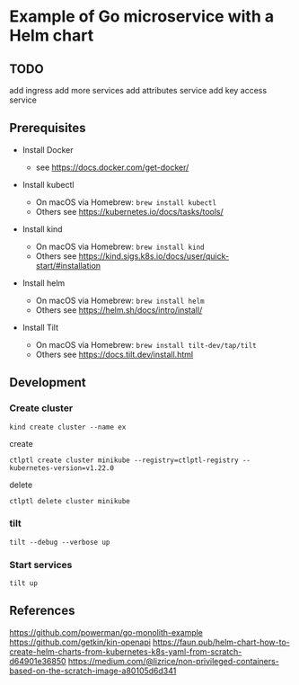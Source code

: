 # Example of Go microservice with a Helm chart

## TODO
add ingress
add more services
add attributes service
add key access service

## Prerequisites

- Install Docker
    - see https://docs.docker.com/get-docker/

- Install kubectl
    - On macOS via Homebrew: `brew install kubectl`
    - Others see https://kubernetes.io/docs/tasks/tools/

- Install kind
    - On macOS via Homebrew: `brew install kind`
    - Others see https://kind.sigs.k8s.io/docs/user/quick-start/#installation

- Install helm
    - On macOS via Homebrew: `brew install helm`
    - Others see https://helm.sh/docs/intro/install/

- Install Tilt
    - On macOS via Homebrew: `brew install tilt-dev/tap/tilt`
    - Others see https://docs.tilt.dev/install.html

## Development

### Create cluster

`kind create cluster --name ex`

create
```shell
ctlptl create cluster minikube --registry=ctlptl-registry --kubernetes-version=v1.22.0
```

delete
```shell
ctlptl delete cluster minikube
```

### tilt
```shell
tilt --debug --verbose up
```

### Start services

```shell
tilt up
```

## References
https://github.com/powerman/go-monolith-example
https://github.com/getkin/kin-openapi
https://faun.pub/helm-chart-how-to-create-helm-charts-from-kubernetes-k8s-yaml-from-scratch-d64901e36850
https://medium.com/@lizrice/non-privileged-containers-based-on-the-scratch-image-a80105d6d341
